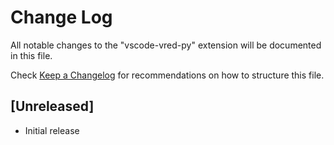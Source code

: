 # Change Log

All notable changes to the "vscode-vred-py" extension will be documented in this file.

Check [Keep a Changelog](http://keepachangelog.com/) for recommendations on how to structure this file.

## [Unreleased]

- Initial release